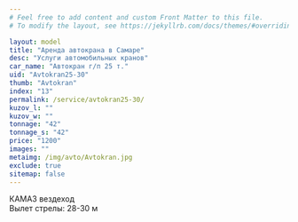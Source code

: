 ```yaml
---
# Feel free to add content and custom Front Matter to this file.
# To modify the layout, see https://jekyllrb.com/docs/themes/#overriding-theme-defaults

layout: model
title: "Аренда автокрана в Самаре"
desc: "Услуги автомобильных кранов"
car_name: "Автокран г/п 25 т."
uid: "Avtokran25-30"
thumb: "Avtokran"
index: "13"
permalink: /service/avtokran25-30/
kuzov_l: ""
kuzov_w: ""
tonnage: "42"
tonnage_s: "42"
price: "1200"
images: ""
metaimg: /img/avto/Avtokran.jpg
exclude: true
sitemap: false
---
```


КАМАЗ вездеход  
Вылет стрелы: 28-30 м  